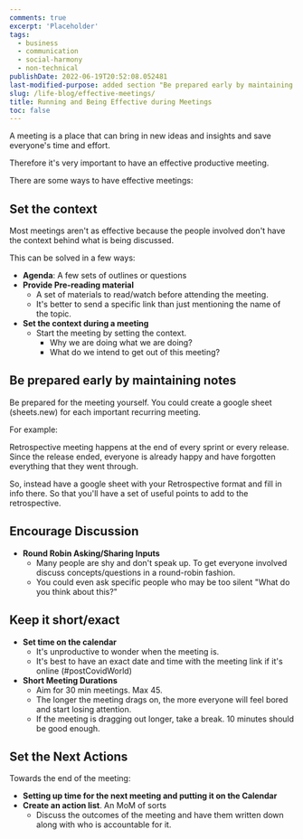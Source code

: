 ```yaml
---
comments: true
excerpt: 'Placeholder'
tags:
  - business
  - communication
  - social-harmony
  - non-technical
publishDate: 2022-06-19T20:52:08.052481
last-modified-purpose: added section "Be prepared early by maintaining notes"
slug: /life-blog/effective-meetings/
title: Running and Being Effective during Meetings
toc: false
---
```


A meeting is a place that can bring in new ideas and insights and save everyone's time and effort.

Therefore it's very important to have an effective productive meeting.

There are some ways to have effective meetings:

## **Set the context**

Most meetings aren't as effective because the people involved don't have the context behind what is being discussed.

This can be solved in a few ways:

- **Agenda**: A few sets of outlines or questions
- **Provide Pre-reading material**
  - A set of materials to read/watch before attending the meeting.
  - It's better to send a specific link than just mentioning the name of the topic.
- **Set the context during a meeting**
  - Start the meeting by setting the context.
    - Why we are doing what we are doing?
    - What do we intend to get out of this meeting?

## **Be prepared early by maintaining notes**

Be prepared for the meeting yourself. You could create a google sheet (sheets.new) for each important recurring meeting.

For example:

Retrospective meeting happens at the end of every sprint or every release. Since the release ended, everyone is already happy and have forgotten everything that they went through.

So, instead have a google sheet with your Retrospective format and fill in info there. So that you'll have a set of useful points to add to the retrospective.

## **Encourage Discussion**

- **Round Robin Asking/Sharing Inputs**
  - Many people are shy and don't speak up. To get everyone involved discuss concepts/questions in a round-robin fashion.
  - You could even ask specific people who may be too silent "What do you think about this?"

## **Keep it short/exact**

- **Set time on the calendar**
  - It's unproductive to wonder when the meeting is.
  - It's best to have an exact date and time with the meeting link if it's online (#postCovidWorld)
- **Short Meeting Durations**
  - Aim for 30 min meetings. Max 45.
  - The longer the meeting drags on, the more everyone will feel bored and start losing attention.
  - If the meeting is dragging out longer, take a break. 10 minutes should be good enough.

## **Set the Next Actions**

Towards the end of the meeting:

- **Setting up time for the next meeting and putting it on the Calendar**
- **Create an action list**. An MoM of sorts
  - Discuss the outcomes of the meeting and have them written down along with who is accountable for it.
